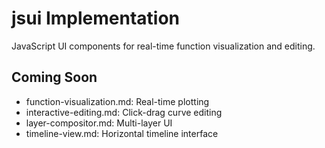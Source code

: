 # jsui Implementation

JavaScript UI components for real-time function visualization and editing.

## Coming Soon

- function-visualization.md: Real-time plotting
- interactive-editing.md: Click-drag curve editing
- layer-compositor.md: Multi-layer UI
- timeline-view.md: Horizontal timeline interface